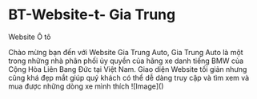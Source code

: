 # BT-Website-t- Gia Trung 
Website Ô tô
<p> Chào mừng bạn đến với Website Gia Trung Auto, Gia Trung Auto là một trong những nhà phân phối ủy quyền của hãng xe danh tiếng BMW của 
Cộng Hòa Liên Bang Đức tại Việt Nam.
Giao diện Website tối giản nhưng cũng khá đẹp mắt giúp quý khách có thể dễ dàng truy cập và tìm xem và mua được những dòng xe mình thích
![Image]()
